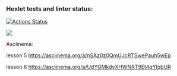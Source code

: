 ### Hexlet tests and linter status:

[![Actions Status](https://github.com/Savelyii/frontend-project-44/workflows/hexlet-check/badge.svg)](https://github.com/Savelyii/frontend-project-44/actions)

<a href="https://codeclimate.com/github/Savelyii/frontend-project-44/maintainability"><img src="https://api.codeclimate.com/v1/badges/e58d0f3d88c77708c7a5/maintainability" /></a>

Asciinema:

lesson 5
https://asciinema.org/a/nSAz0z0QmUJcRTSwePauh5wEp

lesson 6
https://asciinema.org/a/UdYGMkdyXHWNRT9Et4qYlqbUR
